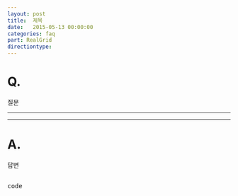 ```yaml
---
layout: post
title:  제목
date:   2015-05-13 00:00:00
categories: faq
part: RealGrid
directiontype: 
---
```


# Q.

질문

---
***

# A.

답변

<pre class="prettyprint">

code
</pre>
